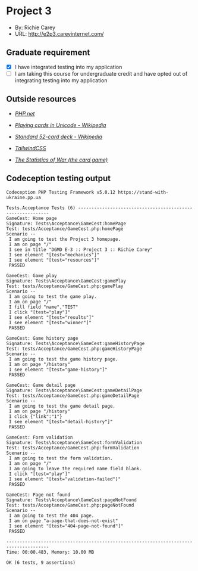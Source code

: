 # Project 3

-   By: Richie Carey
-   URL: <http://e2p3.careyinternet.com/>

## Graduate requirement

-   [x] I have integrated testing into my application
-   [ ] I am taking this course for undergraduate credit and have opted out of integrating testing into my application

## Outside resources

-   _[PHP.net](https://www.php.net/)_

-   _[Playing cards in Unicode - Wikipedia](https://en.wikipedia.org/wiki/Playing_cards_in_Unicode)_

-   _[Standard 52-card deck - Wikipedia](https://en.wikipedia.org/wiki/Standard_52-card_deck)_

-   _[TailwindCSS](https://tailwindcss.com/)_

-   _[The Statistics of War (the card game)](https://www.wimpyprogrammer.com/the-statistics-of-war-the-card-game)_

## Codeception testing output

```
Codeception PHP Testing Framework v5.0.12 https://stand-with-ukraine.pp.ua

Tests.Acceptance Tests (6) -----------------------------------------------------------
GameCest: Home page
Signature: Tests\Acceptance\GameCest:homePage
Test: tests/Acceptance/GameCest.php:homePage
Scenario --
 I am going to test the Project 3 homepage.
 I am on page "/"
 I see in title "DGMD E-3 :: Project 3 :: Richie Carey"
 I see element "[test="mechanics"]"
 I see element "[test="resources"]"
 PASSED 

GameCest: Game play
Signature: Tests\Acceptance\GameCest:gamePlay
Test: tests/Acceptance/GameCest.php:gamePlay
Scenario --
 I am going to test the game play.
 I am on page "/"
 I fill field "name","TEST"
 I click "[test="play"]"
 I see element "[test="results"]"
 I see element "[test="winner"]"
 PASSED 

GameCest: Game history page
Signature: Tests\Acceptance\GameCest:gameHistoryPage
Test: tests/Acceptance/GameCest.php:gameHistoryPage
Scenario --
 I am going to test the game history page.
 I am on page "/history"
 I see element "[test="game-history"]"
 PASSED 

GameCest: Game detail page
Signature: Tests\Acceptance\GameCest:gameDetailPage
Test: tests/Acceptance/GameCest.php:gameDetailPage
Scenario --
 I am going to test the game detail page.
 I am on page "/history"
 I click {"link":"1"}
 I see element "[test="detail-history"]"
 PASSED 

GameCest: Form validation
Signature: Tests\Acceptance\GameCest:formValidation
Test: tests/Acceptance/GameCest.php:formValidation
Scenario --
 I am going to test the form validation.
 I am on page "/"
 I am going to leave the required name field blank.
 I click "[test="play"]"
 I see element "[test="validation-failed"]"
 PASSED 

GameCest: Page not found
Signature: Tests\Acceptance\GameCest:pageNotFound
Test: tests/Acceptance/GameCest.php:pageNotFound
Scenario --
 I am going to test the 404 page.
 I am on page "a-page-that-does-not-exist"
 I see element "[test="404-page-not-found"]"
 PASSED 

--------------------------------------------------------------------------------------
Time: 00:00.483, Memory: 10.00 MB

OK (6 tests, 9 assertions)
```
